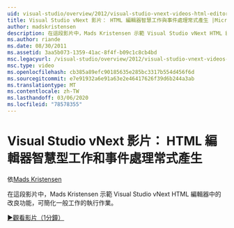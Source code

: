```yaml
---
uid: visual-studio/overview/2012/visual-studio-vnext-videos-html-editor-smart-tasks-and-event-handler-generation
title: Visual Studio vNext 影片： HTML 編輯器智慧工作與事件處理常式產生 |Microsoft Docs
author: madskristensen
description: 在這段影片中，Mads Kristensen 示範 Visual Studio vNext HTML 編輯器中的改良功能，可簡化一般工作的執行作業。
ms.author: riande
ms.date: 08/30/2011
ms.assetid: 3aa5b073-1359-41ac-8f4f-b09c1c8cb4bd
msc.legacyurl: /visual-studio/overview/2012/visual-studio-vnext-videos-html-editor-smart-tasks-and-event-handler-generation
msc.type: video
ms.openlocfilehash: cb385a89efc90185635e285bc3317b554d456f6d
ms.sourcegitcommit: e7e91932a6e91a63e2e46417626f39d6b244a3ab
ms.translationtype: MT
ms.contentlocale: zh-TW
ms.lasthandoff: 03/06/2020
ms.locfileid: "78578355"
---
```

# <a name="visual-studio-vnext-videos-html-editor-smart-tasks-and-event-handler-generation"></a>Visual Studio vNext 影片： HTML 編輯器智慧型工作和事件處理常式產生

依[Mads Kristensen](https://github.com/madskristensen)

在這段影片中，Mads Kristensen 示範 Visual Studio vNext HTML 編輯器中的改良功能，可簡化一般工作的執行作業。

[&#9654;觀看影片（1分鐘）](https://channel9.msdn.com/Blogs/ASP-NET-Site-Videos/visual-studio-vnext-videos-html-editor-smart-tasks-and-event-handler-generation)
